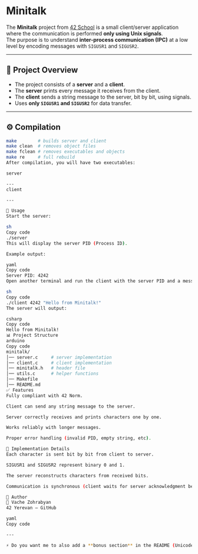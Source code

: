 # Minitalk

The **Minitalk** project from [42 School](https://42.fr) is a small client/server application where the communication is performed **only using Unix signals**.  
The purpose is to understand **inter-process communication (IPC)** at a low level by encoding messages with `SIGUSR1` and `SIGUSR2`.

---

## 📌 Project Overview

- The project consists of a **server** and a **client**.
- The **server** prints every message it receives from the client.
- The **client** sends a string message to the server, bit by bit, using signals.
- Uses **only `SIGUSR1` and `SIGUSR2`** for data transfer.

---

## ⚙️ Compilation

```sh
make        # builds server and client
make clean  # removes object files
make fclean # removes executables and objects
make re     # full rebuild
After compilation, you will have two executables:

server

---
client

---

🚀 Usage
Start the server:

sh
Copy code
./server
This will display the server PID (Process ID).

Example output:

yaml
Copy code
Server PID: 4242
Open another terminal and run the client with the server PID and a message:

sh
Copy code
./client 4242 "Hello from Minitalk!"
The server will output:

csharp
Copy code
Hello from Minitalk!
📊 Project Structure
arduino
Copy code
minitalk/
│── server.c     # server implementation
│── client.c     # client implementation
│── minitalk.h   # header file
│── utils.c      # helper functions
│── Makefile
│── README.md
✅ Features
Fully compliant with 42 Norm.

Client can send any string message to the server.

Server correctly receives and prints characters one by one.

Works reliably with longer messages.

Proper error handling (invalid PID, empty string, etc).

🔧 Implementation Details
Each character is sent bit by bit from client to server.

SIGUSR1 and SIGUSR2 represent binary 0 and 1.

The server reconstructs characters from received bits.

Communication is synchronous (client waits for server acknowledgment before sending next bit).

📝 Author
👤 Vache Zohrabyan
42 Yerevan — GitHub

yaml
Copy code

---

⚡ Do you want me to also add a **bonus section** in the README (Unicode/multiple clients handling), like in the 42 subject, so it looks even stronger?
